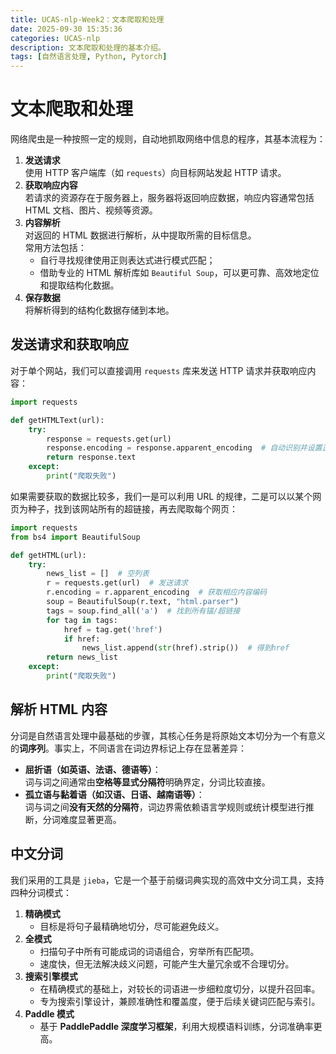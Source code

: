 ```yaml
---
title: UCAS-nlp-Week2：文本爬取和处理
date: 2025-09-30 15:35:36
categories: UCAS-nlp
description: 文本爬取和处理的基本介绍。
tags: [自然语言处理, Python, Pytorch]
---
```

# 文本爬取和处理
网络爬虫是一种按照一定的规则，自动地抓取网络中信息的程序，其基本流程为：

1. **发送请求**  
   使用 HTTP 客户端库（如 `requests`）向目标网站发起 HTTP 请求。
2. **获取响应内容**  
   若请求的资源存在于服务器上，服务器将返回响应数据，响应内容通常包括 HTML 文档、图片、视频等资源。
3. **内容解析**  
   对返回的 HTML 数据进行解析，从中提取所需的目标信息。  
   常用方法包括：
   - 自行寻找规律使用正则表达式进行模式匹配；
   - 借助专业的 HTML 解析库如 `Beautiful Soup`，可以更可靠、高效地定位和提取结构化数据。
4. **保存数据**  
   将解析得到的结构化数据存储到本地。

## 发送请求和获取响应
对于单个网站，我们可以直接调用 `requests` 库来发送 HTTP 请求并获取响应内容：
```python
import requests

def getHTMLText(url):
    try:
        response = requests.get(url)
        response.encoding = response.apparent_encoding  # 自动识别并设置正确编码
        return response.text
    except:
        print("爬取失败")
```

如果需要获取的数据比较多，我们一是可以利用 URL 的规律，二是可以以某个网页为种子，找到该网站所有的超链接，再去爬取每个网页：
```python
import requests
from bs4 import BeautifulSoup

def getHTML(url):
    try:
        news_list = []  # 空列表
        r = requests.get(url)  # 发送请求
        r.encoding = r.apparent_encoding  # 获取相应内容编码
        soup = BeautifulSoup(r.text, "html.parser")
        tags = soup.find_all('a')  # 找到所有锚/超链接
        for tag in tags:
            href = tag.get('href')
            if href:
                news_list.append(str(href).strip())  # 得到href
        return news_list
    except:
        print("爬取失败")
```

## 解析 HTML 内容
分词是自然语言处理中最基础的步骤，其核心任务是将原始文本切分为一个有意义的**词序列**。事实上，不同语言在词边界标记上存在显著差异：

- **屈折语（如英语、法语、德语等）**：  
  词与词之间通常由**空格等显式分隔符**明确界定，分词比较直接。
- **孤立语与黏着语（如汉语、日语、越南语等）**：  
  词与词之间**没有天然的分隔符**，词边界需依赖语言学规则或统计模型进行推断，分词难度显著更高。

## 中文分词
我们采用的工具是 `jieba`，它是一个基于前缀词典实现的高效中文分词工具，支持四种分词模式：

1. **精确模式**  
   - 目标是将句子最精确地切分，尽可能避免歧义。
2. **全模式**  
   - 扫描句子中所有可能成词的词语组合，穷举所有匹配项。  
   - 速度快，但无法解决歧义问题，可能产生大量冗余或不合理切分。
3. **搜索引擎模式**  
   - 在精确模式的基础上，对较长的词语进一步细粒度切分，以提升召回率。  
   - 专为搜索引擎设计，兼顾准确性和覆盖度，便于后续关键词匹配与索引。
4. **Paddle 模式**  
   - 基于 **PaddlePaddle 深度学习框架**，利用大规模语料训练，分词准确率更高。

